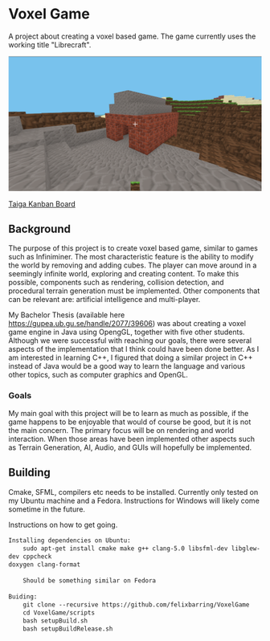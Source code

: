 
# Voxel Game

A project about creating a voxel based game.
The game currently uses the working title "Librecraft".

![alt tag](doc/images/house.png)

[Taiga Kanban Board](https://tree.taiga.io/project/felixbarring-voxelgame/kanban)

## Background

The purpose of this project is to create voxel based game, similar to
games such as Infiniminer. The most characteristic feature is the ability
to modify the world by removing and adding cubes. The player can move
around in a seemingly infinite world, exploring and creating content. To
make this possible, components such as rendering, collision detection, and
procedural terrain generation must be implemented. Other components
that can be relevant are: artificial intelligence and multi-player.

My Bachelor Thesis (available here https://gupea.ub.gu.se/handle/2077/39606) 
was about creating a voxel game engine in Java using OpengGL, together
with five other students. Although we were successful with reaching our goals,
there were several aspects of the implementation that I think could have been
done better. As I am interested in learning C++, I figured that doing a similar
project in C++ instead of Java would be a good way to learn the language and
various other topics, such as computer graphics and OpenGL.

### Goals
My main goal with this project will be to learn as much as possible, if the game
happens to be enjoyable that would of course be good, but it is not the main
concern. The primary focus will be on rendering and world interaction. When
those areas have been implemented other aspects such as Terrain Generation,
AI, Audio, and GUIs will hopefully be implemented.

## Building

Cmake, SFML, compilers etc needs to be installed.
Currently only tested on my Ubuntu machine and a Fedora.
Instructions for Windows will likely come sometime in the future.

Instructions on how to get going.

```
Installing dependencies on Ubuntu:
	sudo apt-get install cmake make g++ clang-5.0 libsfml-dev libglew-dev cppcheck 
doxygen clang-format

	Should be something similar on Fedora

Buiding:
	git clone --recursive https://github.com/felixbarring/VoxelGame
	cd VoxelGame/scripts
	bash setupBuild.sh	
	bash setupBuildRelease.sh
```

